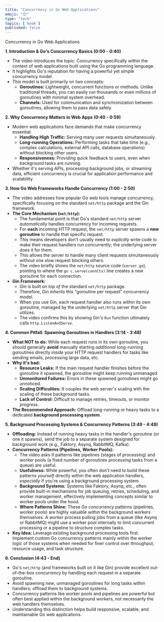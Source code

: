 ```yaml
---
title: "Concurrency in Go Web Applications"
emoji: "😊"
type: "tech" 
topics: ['book']
published: false
---
```


Concurrency in Go Web Applications

**1. Introduction & Go's Concurrency Basics (0:00 - 0:40)**

*   The video introduces the topic: Concurrency specifically within the context of web applications built using the Go programming language.
*   It highlights Go's reputation for having a powerful yet simple concurrency model.
*   This model is built primarily on two concepts:
    *   **Goroutines:** Lightweight, concurrent functions or methods. Unlike traditional threads, you can easily run thousands or even millions of goroutines with minimal system overhead.
    *   **Channels:** Used for communication and synchronization between goroutines, allowing them to pass data safely.

**2. Why Concurrency Matters in Web Apps (0:40 - 0:59)**

*   Modern web applications face demands that make concurrency essential:
    *   **Handling High Traffic:** Serving many user requests simultaneously.
    *   **Long-running Operations:** Performing tasks that take time (e.g., complex calculations, external API calls, database operations) without blocking other users.
    *   **Responsiveness:** Providing quick feedback to users, even when background tasks are running.
*   Whether it's serving APIs, processing background jobs, or streaming data, efficient concurrency is crucial for application performance and scalability.

**3. How Go Web Frameworks Handle Concurrency (1:00 - 2:50)**

*   The video addresses how popular Go web tools manage concurrency, specifically focusing on the standard `net/http` package and the Gin framework.
*   **The Core Mechanism (`net/http`):**
    *   The fundamental point is that Go's standard `net/http` server *automatically* handles concurrency for incoming requests.
    *   For **each** incoming HTTP request, the `net/http` server spawns a **new goroutine** to handle that specific request.
    *   This means developers don't usually need to *explicitly* write code to make their request handlers run concurrently; the underlying server does it for them.
    *   This allows the server to handle many client requests simultaneously without one slow request blocking others.
    *   The video briefly shows the `net/http` source code (`server.go`), pointing to where the `go c.serve(connCtx)` line creates a new goroutine for each connection.
*   **Gin Framework:**
    *   Gin is built *on top of* the standard `net/http` package.
    *   Therefore, Gin *inherits* this "goroutine per request" concurrency model.
    *   When you use Gin, each request handler also runs within its own goroutine, managed by the underlying `net/http` server that Gin utilizes.
    *   The video confirms this by showing Gin's `Run` function ultimately calls `http.ListenAndServe`.

**4. Common Pitfall: Spawning Goroutines in Handlers (3:14 - 3:48)**

*   **What NOT to do:** While each request runs in its own goroutine, you should generally **avoid** manually starting *additional* long-running goroutines directly *inside* your HTTP request handlers for tasks like sending emails, processing large data, etc.
*   **Why it's bad:**
    *   **Resource Leaks:** If the main request handler finishes before the goroutine it spawned, the goroutine might keep running unmanaged.
    *   **Unmonitored Failures:** Errors in these spawned goroutines might go unnoticed.
    *   **Scaling Difficulties:** It couples the web server's scaling with the scaling of these background tasks.
    *   **Lack of Control:** Difficult to manage retries, timeouts, or monitor progress.
*   **The Recommended Approach:** Offload long-running or heavy tasks to a dedicated **background processing system**.

**5. Background Processing Systems & Concurrency Patterns (3:49 - 4:49)**

*   **Offloading:** Instead of running heavy tasks in the handler's goroutine (or one it spawns), send the job to a separate system designed for background work (e.g., Faktory, Asynq, RabbitMQ, Kafka).
*   **Concurrency Patterns (Pipelines, Worker Pools):**
    *   The video asks if patterns like pipelines (stages of processing) and worker pools (a fixed number of goroutines processing tasks from a queue) are useful.
    *   **Usefulness:** While powerful, you often don't need to build these patterns *yourself* directly within the web application handlers, *especially* if you're using a background processing system.
    *   **Background Systems:** Systems like Faktory, Asynq, etc., often provide built-in mechanisms for job queuing, retries, scheduling, and worker management, effectively implementing concepts similar to worker pools under the hood.
    *   **Where Patterns Shine:** These Go concurrency patterns (pipelines, worker pools) are highly valuable *within* the background workers themselves. A worker process pulling jobs from a queue (like Asynq or RabbitMQ) might use a worker pool internally to limit concurrent processing or a pipeline to structure complex tasks.
*   **Key Idea:** Leverage existing background processing tools first. Implement custom Go concurrency patterns mainly within the worker logic of those systems when needed for finer control over throughput, resource usage, and task structure.

**6. Conclusion (4:43 - End)**

*   Go's `net/http` (and frameworks built on it like Gin) provide excellent out-of-the-box concurrency by handling each request in a separate goroutine.
*   Avoid spawning *new*, unmanaged goroutines for long tasks within handlers; offload them to background systems.
*   Concurrency patterns like worker pools and pipelines are powerful but often best applied within the background workers, not necessarily the web handlers themselves.
*   Understanding this distinction helps build responsive, scalable, and maintainable Go web applications.